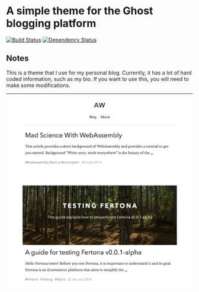 # A simple theme for the Ghost blogging platform

[![Build Status](https://travis-ci.org/amilajack/walden.svg?branch=master)](https://travis-ci.org/amilajack/walden)
[![Dependency Status](https://img.shields.io/david/amilajack/walden.svg)](https://david-dm.org/amilajack/walden)

## Notes
This is a theme that I use for my personal blog. Currently, it has a lot of hard coded information, such as my bio. If you want to use this, you will need to make some modifications.

---

![Demo image](https://raw.githubusercontent.com/amilajack/walden/master/demo.png)
